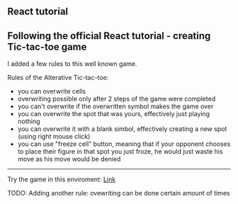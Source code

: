 React tutorial
-------------------------------------------------------------
Following the official React tutorial - creating Tic-tac-toe game
-
I added a few rules to this well known game.

Rules of the Alterative Tic-tac-toe: 
- you can overwrite cells
- overwriting possible only after 2 steps of the game were completed
- you can't overwrite if the overwritten symbol makes the game over
- you can overwrite the spot that was yours, effectively just playing nothing
- you can overwrite it with a blank simbol, effectively creating a new spot (using right mouse click)
- you can use "freeze cell" button, meaning that if your opponent chooses to place their figure in that spot you just froze, he would just waste his move as his move would be denied
---------------------------------------------------------------
Try the game in this enviroment: [Link](https://codesandbox.io/p/devbox/react-dev-forked-lt5p89?file=%2Fsrc%2FApp.jsx%3A253%2C1&layout=%257B%2522sidebarPanel%2522%253A%2522EXPLORER%2522%252C%2522rootPanelGroup%2522%253A%257B%2522direction%2522%253A%2522horizontal%2522%252C%2522contentType%2522%253A%2522UNKNOWN%2522%252C%2522type%2522%253A%2522PANEL_GROUP%2522%252C%2522id%2522%253A%2522ROOT_LAYOUT%2522%252C%2522panels%2522%253A%255B%257B%2522type%2522%253A%2522PANEL_GROUP%2522%252C%2522contentType%2522%253A%2522UNKNOWN%2522%252C%2522direction%2522%253A%2522vertical%2522%252C%2522id%2522%253A%2522clwb4mxzs0006356i7tf9qi2k%2522%252C%2522sizes%2522%253A%255B100%252C0%255D%252C%2522panels%2522%253A%255B%257B%2522type%2522%253A%2522PANEL_GROUP%2522%252C%2522contentType%2522%253A%2522EDITOR%2522%252C%2522direction%2522%253A%2522horizontal%2522%252C%2522id%2522%253A%2522EDITOR%2522%252C%2522panels%2522%253A%255B%257B%2522type%2522%253A%2522PANEL%2522%252C%2522contentType%2522%253A%2522EDITOR%2522%252C%2522id%2522%253A%2522clwb4mxzs0002356i3m042cfq%2522%257D%255D%257D%252C%257B%2522type%2522%253A%2522PANEL_GROUP%2522%252C%2522contentType%2522%253A%2522SHELLS%2522%252C%2522direction%2522%253A%2522horizontal%2522%252C%2522id%2522%253A%2522SHELLS%2522%252C%2522panels%2522%253A%255B%257B%2522type%2522%253A%2522PANEL%2522%252C%2522contentType%2522%253A%2522SHELLS%2522%252C%2522id%2522%253A%2522clwb4mxzs0004356iltdkbguc%2522%257D%255D%252C%2522sizes%2522%253A%255B100%255D%257D%255D%257D%252C%257B%2522type%2522%253A%2522PANEL_GROUP%2522%252C%2522contentType%2522%253A%2522DEVTOOLS%2522%252C%2522direction%2522%253A%2522vertical%2522%252C%2522id%2522%253A%2522DEVTOOLS%2522%252C%2522panels%2522%253A%255B%257B%2522type%2522%253A%2522PANEL%2522%252C%2522contentType%2522%253A%2522DEVTOOLS%2522%252C%2522id%2522%253A%2522clwb4mxzs0005356ilxhcplka%2522%257D%255D%252C%2522sizes%2522%253A%255B100%255D%257D%255D%252C%2522sizes%2522%253A%255B45.74723933575701%252C54.25276066424299%255D%257D%252C%2522tabbedPanels%2522%253A%257B%2522clwb4mxzs0002356i3m042cfq%2522%253A%257B%2522id%2522%253A%2522clwb4mxzs0002356i3m042cfq%2522%252C%2522activeTabId%2522%253A%2522clwb4qwyh00vb356ixlaafdse%2522%252C%2522tabs%2522%253A%255B%257B%2522id%2522%253A%2522clwb4mxzr0001356ilmtwyswr%2522%252C%2522mode%2522%253A%2522permanent%2522%252C%2522type%2522%253A%2522FILE%2522%252C%2522filepath%2522%253A%2522%252Fpackage.json%2522%252C%2522state%2522%253A%2522IDLE%2522%257D%252C%257B%2522type%2522%253A%2522FILE%2522%252C%2522filepath%2522%253A%2522%252Fsrc%252FApp.jsx%2522%252C%2522initialSelections%2522%253A%255B%257B%2522startLineNumber%2522%253A253%252C%2522startColumn%2522%253A1%252C%2522endLineNumber%2522%253A253%252C%2522endColumn%2522%253A1%257D%255D%252C%2522id%2522%253A%2522clwb4qwyh00vb356ixlaafdse%2522%252C%2522mode%2522%253A%2522permanent%2522%252C%2522state%2522%253A%2522IDLE%2522%257D%255D%257D%252C%2522clwb4mxzs0005356ilxhcplka%2522%253A%257B%2522id%2522%253A%2522clwb4mxzs0005356ilxhcplka%2522%252C%2522activeTabId%2522%253A%2522clwg3121m0097356ihgqalnqg%2522%252C%2522tabs%2522%253A%255B%257B%2522type%2522%253A%2522TASK_PORT%2522%252C%2522port%2522%253A5173%252C%2522taskId%2522%253A%2522Development%2522%252C%2522id%2522%253A%2522clwg3121m0097356ihgqalnqg%2522%252C%2522mode%2522%253A%2522permanent%2522%252C%2522path%2522%253A%2522%252F%2522%257D%255D%257D%252C%2522clwb4mxzs0004356iltdkbguc%2522%253A%257B%2522id%2522%253A%2522clwb4mxzs0004356iltdkbguc%2522%252C%2522activeTabId%2522%253A%2522clwg30hdn004e356isjl9n54w%2522%252C%2522tabs%2522%253A%255B%257B%2522id%2522%253A%2522clwb4mxzs0003356iv0t3a9d0%2522%252C%2522mode%2522%253A%2522permanent%2522%252C%2522type%2522%253A%2522TERMINAL%2522%252C%2522shellId%2522%253A%2522clwb4mylg000odjf8c0nfezvy%2522%257D%252C%257B%2522type%2522%253A%2522TASK_LOG%2522%252C%2522taskId%2522%253A%2522Development%2522%252C%2522id%2522%253A%2522clwg30hdn004e356isjl9n54w%2522%252C%2522mode%2522%253A%2522permanent%2522%257D%255D%257D%257D%252C%2522showDevtools%2522%253Atrue%252C%2522showShells%2522%253Afalse%252C%2522showSidebar%2522%253Atrue%252C%2522sidebarPanelSize%2522%253A17.252604166666657%257D)

TODO: Adding another rule: ovewriting can be done certain amount of times
